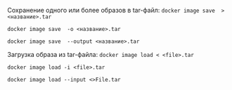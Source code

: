 
Сохранение одного или более образов в tar-файл: 
`docker image save  > <название>.tar` 

`docker image save  -o <название>.tar` 

`docker image save  --output <название>.tar`


Загрузка образа из tar-файла: 
`docker image load < <file>.tar` 

`docker image load -i <file>.tar` 

`docker image load --input <>File.tar`